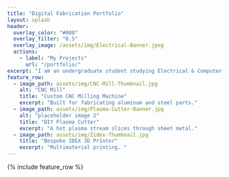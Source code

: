 ```yaml
---
title: "Digital Fabrication Portfolio"
layout: splash
header:
  overlay_color: "#000"
  overlay_filter: "0.5"
  overlay_image: /assets/img/Electrical-Banner.jpeg
  actions:
    - label: "My Projects"
      url: "/portfolio/"
excerpt: "I am an undergraduate student studying Electrical & Computer Engineering at Vanderbilt University with a minor in Digital Fabrication. This portfolio showcases the projects I've worked on in my Digital Fabrication classes along with the skills I've obtained."
feature_row:
  - image_path: assets/img/CNC-Mill-Thumbnail.jpg
    alt: "CNC Mill"
    title: "Custom CNC Milling Machine"
    excerpt: "Built for fabricating aluminum and steel parts."
  - image_path: assets/img/Plasma-Cutter-Banner.jpg
    alt: "placeholder image 2"
    title: "DIY Plasma Cutter"
    excerpt: "A hot plasma stream slices through sheet metal."
  - image_path: assets/img/Zidex-Thumbnail.jpg
    title: "Bespoke IDEX 3D Printer"
    excerpt: "Multimaterial printing. "
---
```


{% include feature_row %}

